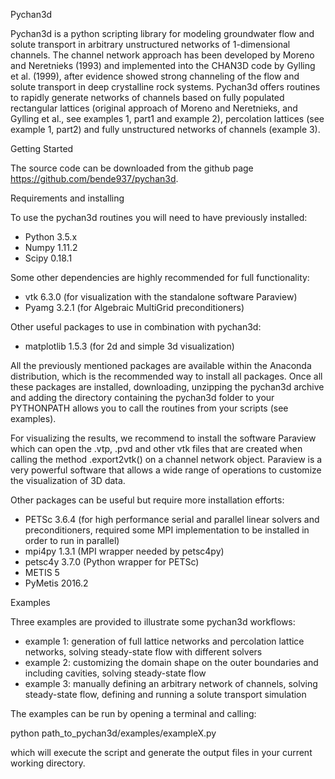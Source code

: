 Pychan3d

Pychan3d is a python scripting library for modeling groundwater flow and solute transport in arbitrary unstructured
networks of 1-dimensional channels. The channel network approach has been developed by Moreno and Neretnieks (1993) and
implemented into the CHAN3D code by Gylling et al. (1999), after evidence showed strong channeling of the flow and
solute transport in deep crystalline rock systems. Pychan3d offers routines to rapidly generate networks of channels
based on fully populated rectangular lattices (original approach of Moreno and Neretnieks, and Gylling et al., see
examples 1, part1 and example 2), percolation lattices (see example 1, part2) and fully unstructured networks of
channels (example 3).


Getting Started

The source code can be downloaded from the github page https://github.com/bende937/pychan3d.


Requirements and installing

To use the pychan3d routines you will need to have previously installed:
- Python 3.5.x
- Numpy 1.11.2
- Scipy 0.18.1

Some other dependencies are highly recommended for full functionality:

- vtk 6.3.0 (for visualization with the standalone software Paraview)
- Pyamg 3.2.1 (for Algebraic MultiGrid preconditioners)

Other useful packages to use in combination with pychan3d:

- matplotlib 1.5.3 (for 2d and simple 3d visualization)

All the previously mentioned packages are available within the Anaconda distribution, which is the recommended way
to install all packages. Once all these packages are installed, downloading, unzipping the pychan3d archive and adding
the directory containing the pychan3d folder to your PYTHONPATH allows you to call the routines from your scripts (see
examples).

For visualizing the results, we recommend to install the software Paraview which can open the .vtp, .pvd and other vtk
files that are created when calling the method .export2vtk() on a channel network object. Paraview is a very powerful
software that allows a wide range of operations to customize the visualization of 3D data.


Other packages can be useful but require more installation efforts:

- PETSc 3.6.4 (for high performance serial and parallel linear solvers and preconditioners, required some MPI
implementation to be installed in order to run in parallel)
- mpi4py 1.3.1 (MPI wrapper needed by petsc4py)
- petsc4y 3.7.0 (Python wrapper for PETSc)
- METIS 5
- PyMetis 2016.2


Examples

Three examples are provided to illustrate some pychan3d workflows:
- example 1: generation of full lattice networks and percolation lattice networks, solving steady-state flow with
different solvers
- example 2: customizing the domain shape on the outer boundaries and including cavities, solving steady-state flow
- example 3: manually defining an arbitrary network of channels, solving steady-state flow, defining and running a
solute transport simulation

The examples can be run by opening a terminal and calling:

python path_to_pychan3d/examples/exampleX.py

which will execute the script and generate the output files in your current working directory.
